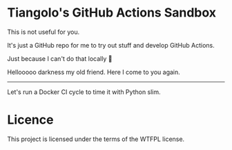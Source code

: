 # Tiangolo's GitHub Actions Sandbox

This is not useful for you.

It's just a GitHub repo for me to try out stuff and develop GitHub Actions.

Just because I can't do that locally 🤷

Hellooooo darkness my old friend. Here I come to you again.

---

Let's run a Docker CI cycle to time it with Python slim.

# Licence

This project is licensed under the terms of the WTFPL license.
